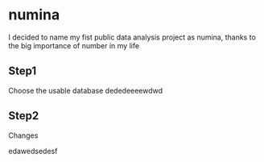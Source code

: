 # numina

I decided to name my fist public data analysis project as numina, thanks to the big importance of number in my life 


## Step1 

Choose the usable database dededeeeewdwd

## Step2


Changes 

edawedsedesf
